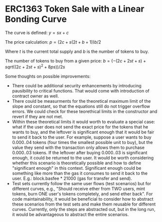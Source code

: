 # ERC1363 Token Sale with a Linear Bonding Curve

The curve is defined: $`y=sx+c`$

The price calculation: $`p=(2c+s(2t+b+1))b/2`$

Where $t$ is the current total supply and $b$ is the number of tokens to buy.

The number of tokens to buy from a given price: $`b=(-(2c+2st+s)+sqrt{((2c+2st+s)^2+8ps)})/2s`$

Some thoughts on possible improvements:

- There could be additional security enhancements by introducing pausibility to critical functions. That would come with introduction of contract owner as well.
- There could be measurments for the theoretical maximum limit of the slope and constant, so that the equations still do not trigger overflow errors. We could check for these teorethical limits in the constructor and revert if they are not met.
- Within these theoretical limits it would worth to evaluate a special case: what if the user does not send the exact price for the tokens that he wants to buy, and the leftover is significant enough that it would be fair to send it back to the user. For example, suppose a user wants to buy 0.000..04 tokens (four times the smallest possible unit to buy), but the value they send with the transaction only allows them to purchase 0.000..03 tokens. If the leftover after buying 0.000..03 is significant enough, it could be returned to the user. It would be worth considering whether this scenario is theoretically possible and how to define "significant enough" in this context. Significant enough could be something like more than the gas it consumes to send it back to the user. E.g.: block.basfee \* 21000 (gas for transfer and send).
- Test sets currently follow the same user flows (test scenarios) but for different curves, e.g., "Should receive ether from TWO users, mint tokens, burn ONE user's tokens completely, and send ether back". For code maintainability, it would be beneficial to consider how to abstract these scenarios from the test sets and make them reusable for different curves. Currently, only the steps are abstracted out, but in the long run, it would be advantageous to abstract the entire scenarios.
